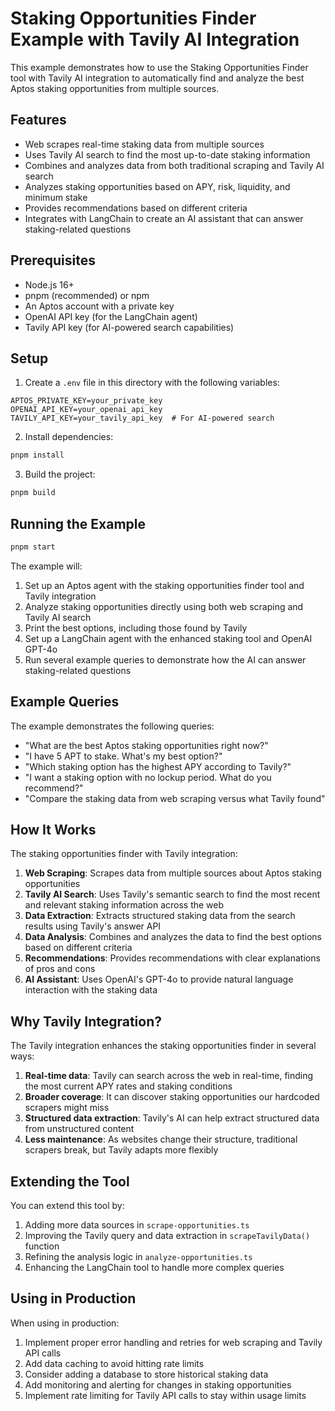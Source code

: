 # Staking Opportunities Finder Example with Tavily AI Integration

This example demonstrates how to use the Staking Opportunities Finder tool with Tavily AI integration to automatically find and analyze the best Aptos staking opportunities from multiple sources.

## Features

- Web scrapes real-time staking data from multiple sources
- Uses Tavily AI search to find the most up-to-date staking information
- Combines and analyzes data from both traditional scraping and Tavily AI search
- Analyzes staking opportunities based on APY, risk, liquidity, and minimum stake
- Provides recommendations based on different criteria
- Integrates with LangChain to create an AI assistant that can answer staking-related questions

## Prerequisites

- Node.js 16+
- pnpm (recommended) or npm
- An Aptos account with a private key
- OpenAI API key (for the LangChain agent)
- Tavily API key (for AI-powered search capabilities)

## Setup

1. Create a `.env` file in this directory with the following variables:

```
APTOS_PRIVATE_KEY=your_private_key
OPENAI_API_KEY=your_openai_api_key
TAVILY_API_KEY=your_tavily_api_key  # For AI-powered search
```

2. Install dependencies:

```bash
pnpm install
```

3. Build the project:

```bash
pnpm build
```

## Running the Example

```bash
pnpm start
```

The example will:

1. Set up an Aptos agent with the staking opportunities finder tool and Tavily integration
2. Analyze staking opportunities directly using both web scraping and Tavily AI search
3. Print the best options, including those found by Tavily
4. Set up a LangChain agent with the enhanced staking tool and OpenAI GPT-4o
5. Run several example queries to demonstrate how the AI can answer staking-related questions

## Example Queries

The example demonstrates the following queries:

- "What are the best Aptos staking opportunities right now?"
- "I have 5 APT to stake. What's my best option?"
- "Which staking option has the highest APY according to Tavily?"
- "I want a staking option with no lockup period. What do you recommend?"
- "Compare the staking data from web scraping versus what Tavily found"

## How It Works

The staking opportunities finder with Tavily integration:

1. **Web Scraping**: Scrapes data from multiple sources about Aptos staking opportunities
2. **Tavily AI Search**: Uses Tavily's semantic search to find the most recent and relevant staking information across the web
3. **Data Extraction**: Extracts structured staking data from the search results using Tavily's answer API
4. **Data Analysis**: Combines and analyzes the data to find the best options based on different criteria
5. **Recommendations**: Provides recommendations with clear explanations of pros and cons
6. **AI Assistant**: Uses OpenAI's GPT-4o to provide natural language interaction with the staking data

## Why Tavily Integration?

The Tavily integration enhances the staking opportunities finder in several ways:

1. **Real-time data**: Tavily can search across the web in real-time, finding the most current APY rates and staking conditions
2. **Broader coverage**: It can discover staking opportunities our hardcoded scrapers might miss
3. **Structured data extraction**: Tavily's AI can help extract structured data from unstructured content
4. **Less maintenance**: As websites change their structure, traditional scrapers break, but Tavily adapts more flexibly

## Extending the Tool

You can extend this tool by:

1. Adding more data sources in `scrape-opportunities.ts`
2. Improving the Tavily query and data extraction in `scrapeTavilyData()` function
3. Refining the analysis logic in `analyze-opportunities.ts`
4. Enhancing the LangChain tool to handle more complex queries

## Using in Production

When using in production:

1. Implement proper error handling and retries for web scraping and Tavily API calls
2. Add data caching to avoid hitting rate limits
3. Consider adding a database to store historical staking data
4. Add monitoring and alerting for changes in staking opportunities
5. Implement rate limiting for Tavily API calls to stay within usage limits
